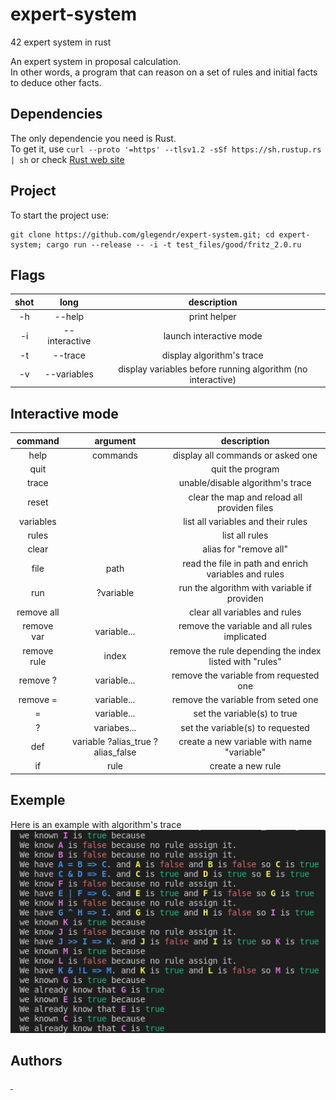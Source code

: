 # expert-system
42 expert system in rust

An expert system in proposal calculation.    
In other words, a program that can reason on a set of rules and initial facts to deduce other facts. 
## Dependencies

The only dependencie you need is Rust.     
To get it, use `curl --proto '=https' --tlsv1.2 -sSf https://sh.rustup.rs | sh` or check [Rust web site](https://www.rust-lang.org/tools/install)
## Project

To start the project use:
 ```
 git clone https://github.com/glegendr/expert-system.git; cd expert-system; cargo run --release -- -i -t test_files/good/fritz_2.0.ru
```
## Flags
|shot|long|description|
|:-:|:-:|:-:|
|-h|--help|print helper|
|-i|--interactive|launch interactive mode|
|-t|--trace|display algorithm's trace|
|-v|--variables|display variables before running algorithm (no interactive)|
## Interactive mode
|command|argument|description|
|:-:|:-:|:-:|
|help|commands|display all commands or asked one|
|quit||quit the program|
|trace||unable/disable algorithm's trace|
|reset||clear the map and reload all providen files|
|variables||list all variables and their rules|
|rules||list all rules|
|clear||alias for "remove all"|
|file|path|read the file in path and enrich variables and rules|
|run|?variable|run the algorithm with variable if providen|
|remove all||clear all variables and rules|
|remove var|variable...|remove the variable and all rules implicated|
|remove rule|index|remove the rule depending the index listed with "rules"|
|remove ?|variable...|remove the variable from requested one|
|remove =|variable...|remove the variable from seted one|
|=|variable...|set the variable(s) to true|
|?|variabes...|set the variable(s) to requested|
|def|variable ?alias_true ?alias_false|create a new variable with name "variable"|
|if|rule|create a new rule|
## Exemple
Here is an example with algorithm's trace    
![](screen.png)
## Authors
  <td align="center">
    <a href="https://github.com/lojesu/">
      <img src="https://avatars.githubusercontent.com/u/45048500?v=3?s=50" width="50px;" alt=""/>
    </a>
  </td>
 <td align="center">
   <a href="https://github.com/glegendr/">
     <img src="https://avatars.githubusercontent.com/u/34488856?v=3?s=50" width="50px;" alt=""/>
   </a>
  </td>
